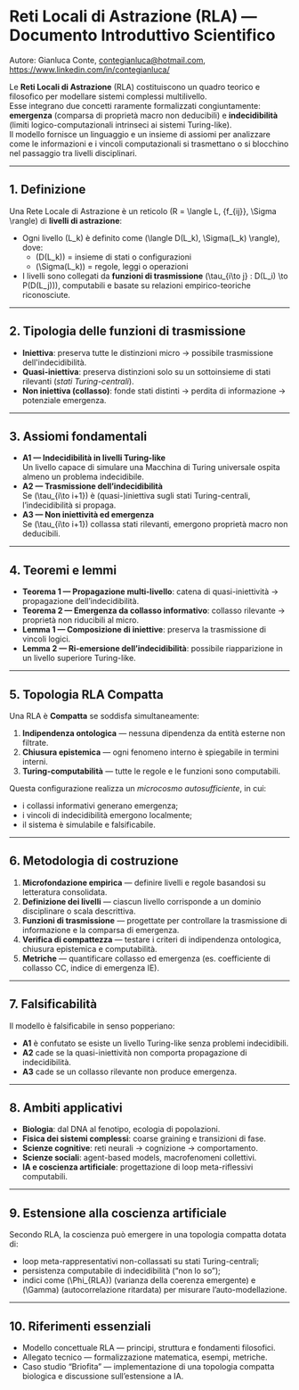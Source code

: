# Reti Locali di Astrazione (RLA) — Documento Introduttivo Scientifico
Autore: Gianluca Conte, contegianluca@hotmail.com, https://www.linkedin.com/in/contegianluca/

Le **Reti Locali di Astrazione** (RLA) costituiscono un quadro teorico e filosofico per modellare sistemi complessi multilivello.  
Esse integrano due concetti raramente formalizzati congiuntamente: **emergenza** (comparsa di proprietà macro non deducibili) e **indecidibilità** (limiti logico-computazionali intrinseci ai sistemi Turing-like).  
Il modello fornisce un linguaggio e un insieme di assiomi per analizzare come le informazioni e i vincoli computazionali si trasmettano o si blocchino nel passaggio tra livelli disciplinari.

---

## 1. Definizione
Una Rete Locale di Astrazione è un reticolo \(R = \langle L, \{f_{ij}\}, \Sigma \rangle\) di **livelli di astrazione**:
- Ogni livello \(L_k\) è definito come \(\langle D(L_k), \Sigma(L_k) \rangle\), dove:
  - \(D(L_k)\) = insieme di stati o configurazioni
  - \(\Sigma(L_k)\) = regole, leggi o operazioni
- I livelli sono collegati da **funzioni di trasmissione** \(\tau_{i\to j} : D(L_i) \to P(D(L_j))\), computabili e basate su relazioni empirico-teoriche riconosciute.

---

## 2. Tipologia delle funzioni di trasmissione
- **Iniettiva**: preserva tutte le distinzioni micro → possibile trasmissione dell'indecidibilità.
- **Quasi-iniettiva**: preserva distinzioni solo su un sottoinsieme di stati rilevanti (*stati Turing-centrali*).
- **Non iniettiva (collasso)**: fonde stati distinti → perdita di informazione → potenziale emergenza.

---

## 3. Assiomi fondamentali
- **A1 — Indecidibilità in livelli Turing-like**  
  Un livello capace di simulare una Macchina di Turing universale ospita almeno un problema indecidibile.
- **A2 — Trasmissione dell’indecidibilità**  
  Se \(\tau_{i\to i+1}\) è (quasi-)iniettiva sugli stati Turing-centrali, l’indecidibilità si propaga.
- **A3 — Non iniettività ed emergenza**  
  Se \(\tau_{i\to i+1}\) collassa stati rilevanti, emergono proprietà macro non deducibili.

---

## 4. Teoremi e lemmi
- **Teorema 1 — Propagazione multi-livello**: catena di quasi-iniettività → propagazione dell’indecidibilità.
- **Teorema 2 — Emergenza da collasso informativo**: collasso rilevante → proprietà non riducibili al micro.
- **Lemma 1 — Composizione di iniettive**: preserva la trasmissione di vincoli logici.
- **Lemma 2 — Ri-emersione dell’indecidibilità**: possibile riapparizione in un livello superiore Turing-like.

---

## 5. Topologia RLA Compatta
Una RLA è **Compatta** se soddisfa simultaneamente:
1. **Indipendenza ontologica** — nessuna dipendenza da entità esterne non filtrate.
2. **Chiusura epistemica** — ogni fenomeno interno è spiegabile in termini interni.
3. **Turing-computabilità** — tutte le regole e le funzioni sono computabili.

Questa configurazione realizza un *microcosmo autosufficiente*, in cui:
- i collassi informativi generano emergenza;
- i vincoli di indecidibilità emergono localmente;
- il sistema è simulabile e falsificabile.

---

## 6. Metodologia di costruzione
1. **Microfondazione empirica** — definire livelli e regole basandosi su letteratura consolidata.
2. **Definizione dei livelli** — ciascun livello corrisponde a un dominio disciplinare o scala descrittiva.
3. **Funzioni di trasmissione** — progettate per controllare la trasmissione di informazione e la comparsa di emergenza.
4. **Verifica di compattezza** — testare i criteri di indipendenza ontologica, chiusura epistemica e computabilità.
5. **Metriche** — quantificare collasso ed emergenza (es. coefficiente di collasso CC, indice di emergenza IE).

---

## 7. Falsificabilità
Il modello è falsificabile in senso popperiano:
- **A1** è confutato se esiste un livello Turing-like senza problemi indecidibili.
- **A2** cade se la quasi-iniettività non comporta propagazione di indecidibilità.
- **A3** cade se un collasso rilevante non produce emergenza.

---

## 8. Ambiti applicativi
- **Biologia**: dal DNA al fenotipo, ecologia di popolazioni.
- **Fisica dei sistemi complessi**: coarse graining e transizioni di fase.
- **Scienze cognitive**: reti neurali → cognizione → comportamento.
- **Scienze sociali**: agent-based models, macrofenomeni collettivi.
- **IA e coscienza artificiale**: progettazione di loop meta-riflessivi computabili.

---

## 9. Estensione alla coscienza artificiale
Secondo RLA, la coscienza può emergere in una topologia compatta dotata di:
- loop meta-rappresentativi non-collassati su stati Turing-centrali;
- persistenza computabile di indecidibilità (“non lo so”);
- indici come \(\Phi_{RLA}\) (varianza della coerenza emergente) e \(\Gamma\) (autocorrelazione ritardata) per misurare l’auto-modellazione.

---

## 10. Riferimenti essenziali
- Modello concettuale RLA — principi, struttura e fondamenti filosofici.
- Allegato tecnico — formalizzazione matematica, esempi, metriche.
- Caso studio “Briofita” — implementazione di una topologia compatta biologica e discussione sull’estensione a IA.
